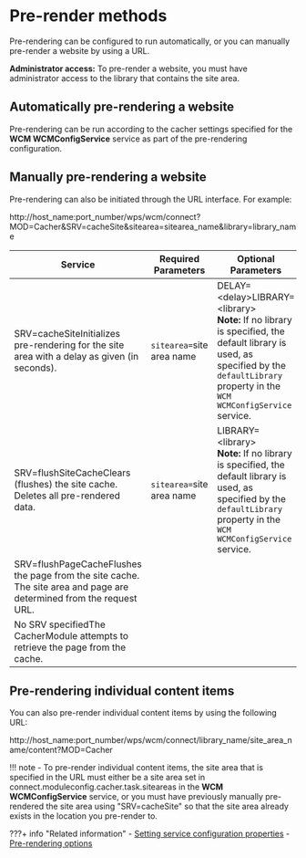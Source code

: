 # Pre-render methods

Pre-rendering can be configured to run automatically, or you can manually pre-render a website by using a URL.

**Administrator access:** To pre-render a website, you must have administrator access to the library that contains the site area.

## Automatically pre-rendering a website

Pre-rendering can be run according to the cacher settings specified for the **WCM WCMConfigService** service as part of the pre-rendering configuration.

## Manually pre-rendering a website

Pre-rendering can also be initiated through the URL interface. For example:

http://host\_name:port\_number/wps/wcm/connect?MOD=Cacher&SRV=cacheSite&sitearea=sitearea\_name&library=library\_name

|Service|Required Parameters|Optional Parameters|
|-------|-------------------|-------------------|
|SRV=cacheSiteInitializes pre-rendering for the site area with a delay as given \(in seconds\).|`sitearea=`site area name|DELAY=<delay\>LIBRARY=<library\> <br> **Note:** If no library is specified, the default library is used, as specified by the `defaultLibrary` property in the `WCM WCMConfigService` service.|
|SRV=flushSiteCacheClears \(flushes\) the site cache. Deletes all pre-rendered data.|`sitearea=`site area name|LIBRARY=<library\> <br>**Note:** If no library is specified, the default library is used, as specified by the `defaultLibrary` property in the `WCM WCMConfigService` service.|
|SRV=flushPageCacheFlushes the page from the site cache. The site area and page are determined from the request URL.| | |
|No SRV specifiedThe CacherModule attempts to retrieve the page from the cache.| | |

## Pre-rendering individual content items

You can also pre-render individual content items by using the following URL:

http://host\_name:port\_number/wps/wcm/connect/library\_name/site\_area\_name/content?MOD=Cacher

!!! note
    -   To pre-render individual content items, the site area that is specified in the URL must either be a site area set in connect.moduleconfig.cacher.task.siteareas in the **WCM WCMConfigService** service, or you must have previously manually pre-rendered the site area using "SRV=cacheSite" so that the site area already exists in the location you pre-render to.




???+ info "Related information"
    - [Setting service configuration properties](../../../deployment/manage/config_portal_behavior/service_config_properties/index.md)
    - [Pre-rendering options](../../wcm_configuration/cfg_webcontent_delivery_env/wcm_config_delivery_pre-rendered_enable.md)